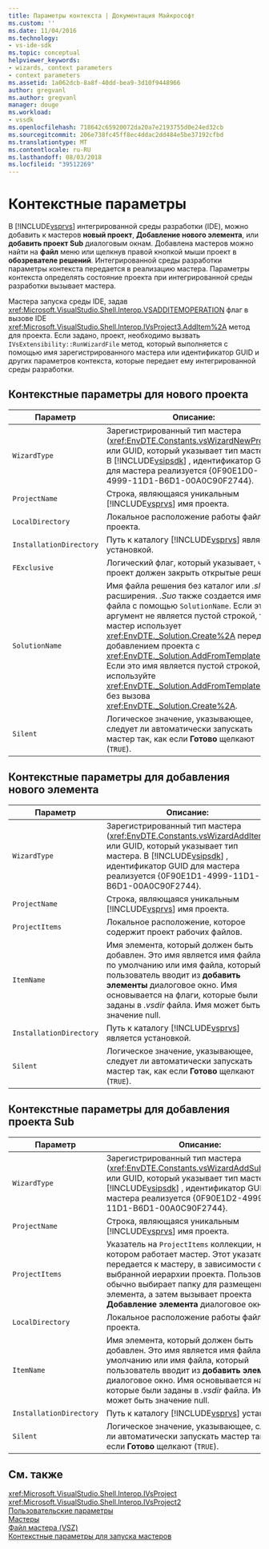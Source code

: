```yaml
---
title: Параметры контекста | Документация Майкрософт
ms.custom: ''
ms.date: 11/04/2016
ms.technology:
- vs-ide-sdk
ms.topic: conceptual
helpviewer_keywords:
- wizards, context parameters
- context parameters
ms.assetid: 1a062dcb-8a8f-40dd-bea9-3d10f9448966
author: gregvanl
ms.author: gregvanl
manager: douge
ms.workload:
- vssdk
ms.openlocfilehash: 718642c65920072da20a7e2193755d0e24ed32cb
ms.sourcegitcommit: 206e738fc45ff8ec4ddac2dd484e5be37192cfbd
ms.translationtype: MT
ms.contentlocale: ru-RU
ms.lasthandoff: 08/03/2018
ms.locfileid: "39512269"
---
```

# <a name="context-parameters"></a>Контекстные параметры
В [!INCLUDE[vsprvs](../../code-quality/includes/vsprvs_md.md)] интегрированной среды разработки (IDE), можно добавить к мастеров **новый проект**, **Добавление нового элемента**, или **добавить проект Sub** диалоговым окнам. Добавлена мастеров можно найти на **файл** меню или щелкнув правой кнопкой мыши проект в **обозревателе решений**. Интегрированной среды разработки параметры контекста передается в реализацию мастера. Параметры контекста определять состояние проекта при интегрированной среды разработки вызывает мастера.  
  
 Мастера запуска среды IDE, задав <xref:Microsoft.VisualStudio.Shell.Interop.VSADDITEMOPERATION> флаг в вызове IDE <xref:Microsoft.VisualStudio.Shell.Interop.IVsProject3.AddItem%2A> метод для проекта. Если задано, проект, необходимо вызвать `IVsExtensibility::RunWizardFile` метод, который выполняется с помощью имя зарегистрированного мастера или идентификатор GUID и других параметров контекста, которые передает ему интегрированной среды разработки.  
  
## <a name="context-parameters-for-new-project"></a>Контекстные параметры для нового проекта  
  
|Параметр|Описание:|  
|---------------|-----------------|  
|`WizardType`|Зарегистрированный тип мастера (<xref:EnvDTE.Constants.vsWizardNewProject>) или GUID, который указывает тип мастера. В [!INCLUDE[vsipsdk](../../extensibility/includes/vsipsdk_md.md)] , идентификатор GUID для мастера реализуется {0F90E1D0-4999-11D1-B6D1-00A0C90F2744}.|  
|`ProjectName`|Строка, являющаяся уникальным [!INCLUDE[vsprvs](../../code-quality/includes/vsprvs_md.md)] имя проекта.|  
|`LocalDirectory`|Локальное расположение работы файлы проекта.|  
|`InstallationDirectory`|Путь к каталогу [!INCLUDE[vsprvs](../../code-quality/includes/vsprvs_md.md)] является установкой.|  
|`FExclusive`|Логический флаг, который указывает, что проект должен закрыть открытые решения.|  
|`SolutionName`|Имя файла решения без каталог или *.sln* расширения. *.Suo* также создается имя файла с помощью `SolutionName`. Если этот аргумент не является пустой строкой, то мастер использует <xref:EnvDTE._Solution.Create%2A> перед добавлением проекта с <xref:EnvDTE._Solution.AddFromTemplate%2A>. Если это имя является пустой строкой, используйте <xref:EnvDTE._Solution.AddFromTemplate%2A> без вызова <xref:EnvDTE._Solution.Create%2A>.|  
|`Silent`|Логическое значение, указывающее, следует ли автоматически запускать мастер так, как если **Готово** щелкают (`TRUE`).|  
  
## <a name="context-parameters-for-add-new-item"></a>Контекстные параметры для добавления нового элемента  
  
|Параметр|Описание:|  
|---------------|-----------------|  
|`WizardType`|Зарегистрированный тип мастера (<xref:EnvDTE.Constants.vsWizardAddItem>) или GUID, который указывает тип мастера. В [!INCLUDE[vsipsdk](../../extensibility/includes/vsipsdk_md.md)] , идентификатор GUID для мастера реализуется {0F90E1D1-4999-11D1-B6D1-00A0C90F2744}.|  
|`ProjectName`|Строка, являющаяся уникальным [!INCLUDE[vsprvs](../../code-quality/includes/vsprvs_md.md)] имя проекта.|  
|`ProjectItems`|Локальное расположение, которое содержит проект рабочих файлов.|  
|`ItemName`|Имя элемента, который должен быть добавлен. Это имя является имя файла по умолчанию или имя файла, который пользователь вводит из **добавить элементы** диалоговое окно. Имя основывается на флаги, которые были заданы в *.vsdir* файла. Имя может быть значение null.|  
|`InstallationDirectory`|Путь к каталогу [!INCLUDE[vsprvs](../../code-quality/includes/vsprvs_md.md)] является установкой.|  
|`Silent`|Логическое значение, указывающее, следует ли автоматически запускать мастер так, как если **Готово** щелкают (`TRUE`).|  
  
## <a name="context-parameters-for-add-sub-project"></a>Контекстные параметры для добавления проекта Sub  
  
|Параметр|Описание:|  
|---------------|-----------------|  
|`WizardType`|Зарегистрированный тип мастера (<xref:EnvDTE.Constants.vsWizardAddSubProject>) или GUID, который указывает тип мастера. В [!INCLUDE[vsipsdk](../../extensibility/includes/vsipsdk_md.md)] , идентификатор GUID для мастера реализуется {0F90E1D2-4999-11D1-B6D1-00A0C90F2744}.|  
|`ProjectName`|Строка, являющаяся уникальным [!INCLUDE[vsprvs](../../code-quality/includes/vsprvs_md.md)] имя проекта.|  
|`ProjectItems`|Указатель на `ProjectItems` коллекции, на котором работает мастер. Этот указатель передается к мастеру, в зависимости от выбранной иерархии проекта. Пользователь обычно выбирает папку для размещения элемента, а затем вызывает проекта **Добавление элемента** диалоговое окно.|  
|`LocalDirectory`|Локальное расположение работы файлы проекта.|  
|`ItemName`|Имя элемента, который должен быть добавлен. Это имя является имя файла по умолчанию или имя файла, который пользователь вводит из **добавить элементы** диалоговое окно. Имя основывается на флаги, которые были заданы в *.vsdir* файла. Имя может быть значение null.|  
|`InstallationDirectory`|Путь к каталогу [!INCLUDE[vsprvs](../../code-quality/includes/vsprvs_md.md)] установки.|  
|`Silent`|Логическое значение, указывающее, следует ли автоматически запускать мастер так, как если **Готово** щелкают (`TRUE`).|  
  
## <a name="see-also"></a>См. также  
 <xref:Microsoft.VisualStudio.Shell.Interop.IVsProject>   
 <xref:Microsoft.VisualStudio.Shell.Interop.IVsProject2>   
 [Пользовательские параметры](../../extensibility/internals/custom-parameters.md)   
 [Мастеры](../../extensibility/internals/wizards.md)   
 [Файл мастера (VSZ)](../../extensibility/internals/wizard-dot-vsz-file.md)   
 [Контекстные параметры для запуска мастеров](http://msdn.microsoft.com/Library/051a10f4-9e45-4604-b344-123044f33a24)